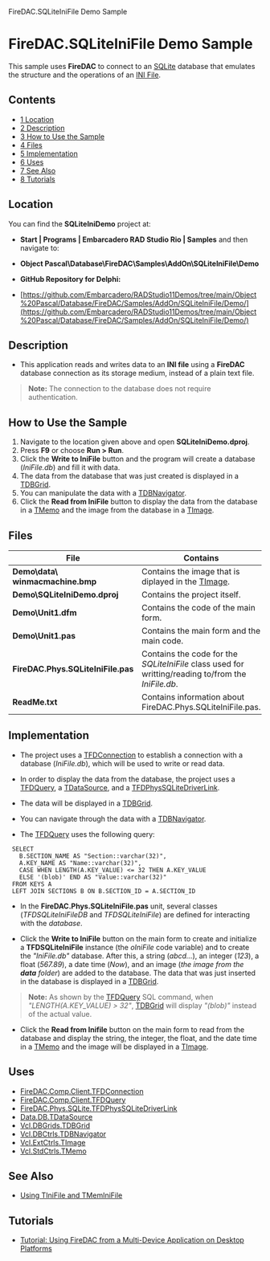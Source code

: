 FireDAC.SQLiteIniFile Demo Sample[]()
# FireDAC.SQLiteIniFile Demo Sample 


This sample uses **FireDAC** to connect to an [SQLite](http://www.sqlite.org) database that emulates the structure and the operations of an [INI File](http://en.wikipedia.org/wiki/INI_file).
## Contents



* [1 Location](#Location)
* [2 Description](#Description)
* [3 How to Use the Sample](#How_to_Use_the_Sample)
* [4 Files](#Files)
* [5 Implementation](#Implementation)
* [6 Uses](#Uses)
* [7 See Also](#See_Also)
* [8 Tutorials](#Tutorials)


## Location 

You can find the **SQLiteIniDemo** project at:
* **Start | Programs | Embarcadero RAD Studio Rio | Samples** and then navigate to:

* **Object Pascal\Database\FireDAC\Samples\AddOn\SQLiteIniFile\Demo**

* **GitHub Repository for Delphi:**

* [https://github.com/Embarcadero/RADStudio11Demos/tree/main/Object%20Pascal/Database/FireDAC/Samples/AddOn/SQLiteIniFile/Demo/](https://github.com/Embarcadero/RADStudio11Demos/tree/main/Object%20Pascal/Database/FireDAC/Samples/AddOn/SQLiteIniFile/Demo/)

## Description 


*  This application reads and writes data to an **INI file** using a **FireDAC** database connection as its storage medium, instead of a plain text file.

> **Note:** The connection to the database does not require authentication.


## How to Use the Sample 


1.  Navigate to the location given above and open **SQLiteIniDemo.dproj**.
2.  Press **F9** or choose **Run > Run**.
3.  Click the **Write to IniFile** button and the program will create a database (_IniFile.db_) and fill it with data.
4.  The data from the database that was just created is displayed in a [TDBGrid](http://docwiki.embarcadero.com/Libraries/en/Vcl.DBGrids.TDBGrid).
5.  You can manipulate the data with a [TDBNavigator](http://docwiki.embarcadero.com/Libraries/en/Vcl.DBCtrls.TDBNavigator).
6.  Click the **Read from IniFile** button to display the data from the database in a [TMemo](http://docwiki.embarcadero.com/Libraries/en/Vcl.StdCtrls.TMemo) and the image from the database in a [TImage](http://docwiki.embarcadero.com/Libraries/en/Vcl.ExtCtrls.TImage).

## Files 



| **File**                           | **Contains**                                                                                                          |
| ---------------------------------- | --------------------------------------------------------------------------------------------------------------------- |
| **Demo\data\ winmacmachine.bmp**   | Contains the image that is diplayed in the [TImage](http://docwiki.embarcadero.com/Libraries/en/Vcl.ExtCtrls.TImage). |
| **Demo\SQLiteIniDemo.dproj**       | Contains the project itself.                                                                                          |
| **Demo\Unit1.dfm**                 | Contains the code of the main form.                                                                                   |
| **Demo\Unit1.pas**                 | Contains the main form and the main code.                                                                             |
| **FireDAC.Phys.SQLiteIniFile.pas** | Contains the code for the _SQLiteIniFile_ class used for writting/reading to/from the _IniFile.db_.                   |
| **ReadMe.txt**                     | Contains information about FireDAC.Phys.SQLiteIniFile.pas.                                                            |


## Implementation 


*  The project uses a [TFDConnection](http://docwiki.embarcadero.com/Libraries/en/FireDAC.Comp.Client.TFDConnection) to establish a connection with a database (_IniFile.db_), which will be used to write or read data.

*  In order to display the data from the database, the project uses a [TFDQuery](http://docwiki.embarcadero.com/Libraries/en/FireDAC.Comp.Client.TFDQuery), a [TDataSource](http://docwiki.embarcadero.com/Libraries/en/Data.DB.TDataSource), and a [TFDPhysSQLiteDriverLink](http://docwiki.embarcadero.com/Libraries/en/FireDAC.Phys.SQLite.TFDPhysSQLiteDriverLink).
*  The data will be displayed in a [TDBGrid](http://docwiki.embarcadero.com/Libraries/en/Vcl.DBGrids.TDBGrid).
*  You can navigate through the data with a [TDBNavigator](http://docwiki.embarcadero.com/Libraries/en/Vcl.DBCtrls.TDBNavigator).

*  The [TFDQuery](http://docwiki.embarcadero.com/Libraries/en/FireDAC.Comp.Client.TFDQuery) uses the following query:

```
 SELECT
   B.SECTION_NAME AS "Section::varchar(32)",
   A.KEY_NAME AS "Name::varchar(32)",
   CASE WHEN LENGTH(A.KEY_VALUE) <= 32 THEN A.KEY_VALUE
   ELSE '(blob)' END AS "Value::varchar(32)"
 FROM KEYS A
 LEFT JOIN SECTIONS B ON B.SECTION_ID = A.SECTION_ID

```


*  In the **FireDAC.Phys.SQLiteIniFile.pas** unit, several classes (_TFDSQLiteIniFileDB_ and _TFDSQLiteIniFile_) are defined for interacting with the _database_.

*  Click the **Write to IniFile** button on the main form to create and initialize a **TFDSQLiteIniFile** instance (the _oIniFile_ code variable) and to create the _"IniFile.db"_ database. After this, a string (_abcd..._), an integer (_123_), a float (_567.89_), a date time (_Now_), and an image (_the image from the **data** folder_) are added to the database. The data that was just inserted in the database is displayed in a [TDBGrid](http://docwiki.embarcadero.com/Libraries/en/Vcl.DBGrids.TDBGrid).
> **Note:** As shown by the [TFDQuery](http://docwiki.embarcadero.com/Libraries/en/FireDAC.Comp.Client.TFDQuery) SQL command, when _"LENGTH(A.KEY_VALUE) > 32"_, [TDBGrid](http://docwiki.embarcadero.com/Libraries/en/Vcl.DBGrids.TDBGrid) will display _"(blob)"_ instead of the actual value.


*  Click the **Read from Inifile** button on the main form to read from the database and display the string, the integer, the float, and the date time in a [TMemo](http://docwiki.embarcadero.com/Libraries/en/Vcl.StdCtrls.TMemo) and the image will be displayed in a [TImage](http://docwiki.embarcadero.com/Libraries/en/Vcl.ExtCtrls.TImage).

## Uses 


* [FireDAC.Comp.Client.TFDConnection](http://docwiki.embarcadero.com/Libraries/en/FireDAC.Comp.Client.TFDConnection)
* [FireDAC.Comp.Client.TFDQuery](http://docwiki.embarcadero.com/Libraries/en/FireDAC.Comp.Client.TFDQuery)
* [FireDAC.Phys.SQLite.TFDPhysSQLiteDriverLink](http://docwiki.embarcadero.com/Libraries/en/FireDAC.Phys.SQLite.TFDPhysSQLiteDriverLink)
* [Data.DB.TDataSource](http://docwiki.embarcadero.com/Libraries/en/Data.DB.TDataSource)
* [Vcl.DBGrids.TDBGrid](http://docwiki.embarcadero.com/Libraries/en/Vcl.DBGrids.TDBGrid)
* [Vcl.DBCtrls.TDBNavigator](http://docwiki.embarcadero.com/Libraries/en/Vcl.DBCtrls.TDBNavigator)
* [Vcl.ExtCtrls.TImage](http://docwiki.embarcadero.com/Libraries/en/Vcl.ExtCtrls.TImage)
* [Vcl.StdCtrls.TMemo](http://docwiki.embarcadero.com/Libraries/en/Vcl.StdCtrls.TMemo)

## See Also 


* [Using TIniFile and TMemIniFile](http://docwiki.embarcadero.com/RADStudio/en/Using_TIniFile_and_TMemIniFile)

## Tutorials 


* [Tutorial: Using FireDAC from a Multi-Device Application on Desktop Platforms](http://docwiki.embarcadero.com/RADStudio/en/Tutorial:_Using_FireDAC_from_a_Multi-Device_Application_on_Desktop_Platforms)





